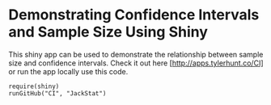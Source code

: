 # Demonstrating Confidence Intervals and Sample Size Using Shiny 

This shiny app can be used to demonstrate the relationship between sample size and confidence intervals.  Check it out here [http://apps.tylerhunt.co/CI] or run the app locally use this code.

```
require(shiny)
runGitHub("CI", "JackStat")
```

[http://apps.tylerhunt.co/CI]: http://apps.tylerhunt.co/CI